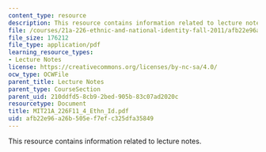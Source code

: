 ```yaml
---
content_type: resource
description: This resource contains information related to lecture notes.
file: /courses/21a-226-ethnic-and-national-identity-fall-2011/afb22e96a26b505ef7efc325dfa35849_MIT21A_226F11_4_Ethn_Id.pdf
file_size: 176212
file_type: application/pdf
learning_resource_types:
- Lecture Notes
license: https://creativecommons.org/licenses/by-nc-sa/4.0/
ocw_type: OCWFile
parent_title: Lecture Notes
parent_type: CourseSection
parent_uid: 210ddfd5-8cb9-2bed-905b-83c07ad2020c
resourcetype: Document
title: MIT21A_226F11_4_Ethn_Id.pdf
uid: afb22e96-a26b-505e-f7ef-c325dfa35849
---
```

This resource contains information related to lecture notes.